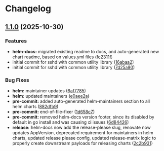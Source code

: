 # Changelog

## [1.1.0](https://github.com/shinybrar/deployments/compare/common-1.0.0...common-1.1.0) (2025-10-30)


### Features

* **helm-docs:** migrated existing readme to docs, and auto-generated new chart readme, based on values.yml files ([fc2311f](https://github.com/shinybrar/deployments/commit/fc2311f11767056b3cc612f45af6e1e87e470ea3))
* initial commit for sshd with common utility library ([16abaa2](https://github.com/shinybrar/deployments/commit/16abaa2ce713269414e492eed12b9504a70d4713))
* initial commit for sshd with common utility library ([7d25a80](https://github.com/shinybrar/deployments/commit/7d25a80c32e122ce0dfcdccaae2c11d36ae12436))


### Bug Fixes

* **helm:** maintainer updates ([6af7785](https://github.com/shinybrar/deployments/commit/6af7785e0b840d4b58224f114caa20ef255cd473))
* **helm:** updated maintainers ([e0aee2a](https://github.com/shinybrar/deployments/commit/e0aee2a45b84437f0dda7ad86fb1b7a3853b7c6b))
* **pre-commit:** added auto-generated helm-maintainers section to all helm charts ([882dfb9](https://github.com/shinybrar/deployments/commit/882dfb9f2cf2f0d1b3615d7768b92a2f39c122b8))
* **pre-commit:** end-of-file-fixer ([1d658c7](https://github.com/shinybrar/deployments/commit/1d658c75c74faedd7293d5151be51df295a1ddd9))
* **pre-commit:** removed helm-docs version footer, since its disabled by default in go install and was causing ci issues ([6d84426](https://github.com/shinybrar/deployments/commit/6d844263ef0af30047f09e47d6c0c63ae7d1c1c9))
* **release:** helm-docs now add the release-please slug, renovate now updates AppVersion, deprecated requirement for maintainers in helm charts, updated release please config, updated release-matrix logic to properly create downstream payloads for releasing charts ([2c2b931](https://github.com/shinybrar/deployments/commit/2c2b9313c469475bd2b1f6bcfdb3b041a0f0f715))
